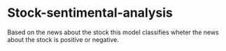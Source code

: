 # Stock-sentimental-analysis
Based on the news about the stock this model classifies wheter the news about the stock is positive or negative.
